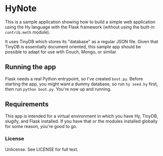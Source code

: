 # HyNote

This is a sample application showing how to build a simple web application using the Hy language with the Flask framework (without using the built-in `contrib.meth` module).

It uses TinyDB which stores its "database" as a regular JSON file. Given that TinyDB is essentially document oriented, this sample app should be possible to adapt for use with Couch, Mongo, or similar.


## Running the app

Flask needs a real Python entrypoint, so I've created `boot.py`. Before starting the app, you might want a dummy database, so run `hy seed.hy` first, then run `python boot.py`. You're now up and running.

## Requirements

This app is intended for a virtual environment in which you have Hy, TinyDB, slugify, and Flask installed. If you have that or the modules installed globally for some reason, you're good to go.

### License
Unlicense. See LICENSE for full text.
